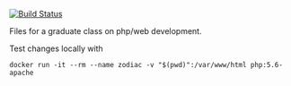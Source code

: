 [![Build Status](https://travis-ci.org/rothgar/msit570.svg)](https://travis-ci.org/rothgar/msit570) 

Files for a graduate class on php/web development.

Test changes locally with
```
docker run -it --rm --name zodiac -v "$(pwd)":/var/www/html php:5.6-apache
```
